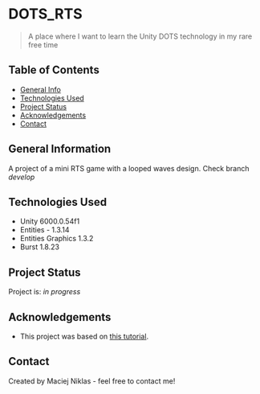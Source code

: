 # DOTS_RTS
> A place where I want to learn the Unity DOTS technology in my rare free time

## Table of Contents
* [General Info](#general-information)
* [Technologies Used](#technologies-used)
* [Project Status](#project-status)
* [Acknowledgements](#acknowledgements)
* [Contact](#contact)


## General Information
A project of a mini RTS game with a looped waves design. Check branch _develop_


## Technologies Used
- Unity 6000.0.54f1
- Entities - 1.3.14
- Entities Graphics 1.3.2
- Burst 1.8.23


## Project Status
Project is: _in progress_ 


## Acknowledgements
- This project was based on [this tutorial](https://unitycodemonkey.teachable.com/p/make-a-game-with-unity-dots).


## Contact
Created by Maciej Niklas - feel free to contact me!
